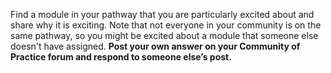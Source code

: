 Find a module in your pathway that you are particularly excited about and share why it is exciting. Note that not everyone in your community is on the same pathway, so you might be excited about a module that someone else doesn't have assigned. **Post your own answer on your Community of Practice forum and respond to someone else’s post.**
